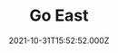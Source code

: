 ---
date: 2021-10-31T15:52:52.000Z
title: Go East
latitude: 52.05568415918512
longitude: 1.157669118263021
category: checkin
---
